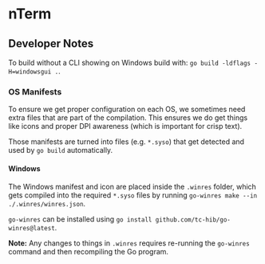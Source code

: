 # nTerm

## Developer Notes

To build without a CLI showing on Windows build with: `go build -ldflags -H=windowsgui .`.

### OS Manifests

To ensure we get proper configuration on each OS, we sometimes need extra files that are part of the compilation.
This ensures we do get things like icons and proper DPI awareness (which is important for crisp text).

Those manifests are turned into files (e.g. `*.syso`) that get detected and used by `go build` automatically.

#### Windows

The Windows manifest and icon are placed inside the `.winres` folder, which gets compiled into the required
`*.syso` files by running `go-winres make --in ./.winres/winres.json`.

`go-winres` can be installed using `go install github.com/tc-hib/go-winres@latest`.

**Note:** Any changes to things in `.winres` requires re-running the `go-winres` command and then recompiling the Go program.
